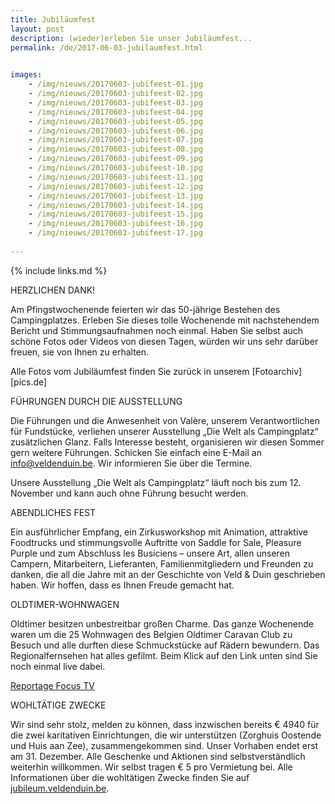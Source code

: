 ```yaml
---
title: Jubiläumfest
layout: post
description: (wieder)erleben Sie unser Jubiläumfest...
permalink: /de/2017-06-03-jubilaumfest.html

    
images: 
    - /img/nieuws/20170603-jubifeest-01.jpg
    - /img/nieuws/20170603-jubifeest-02.jpg
    - /img/nieuws/20170603-jubifeest-03.jpg
    - /img/nieuws/20170603-jubifeest-04.jpg
    - /img/nieuws/20170603-jubifeest-05.jpg
    - /img/nieuws/20170603-jubifeest-06.jpg
    - /img/nieuws/20170603-jubifeest-07.jpg
    - /img/nieuws/20170603-jubifeest-08.jpg
    - /img/nieuws/20170603-jubifeest-09.jpg
    - /img/nieuws/20170603-jubifeest-10.jpg
    - /img/nieuws/20170603-jubifeest-11.jpg
    - /img/nieuws/20170603-jubifeest-12.jpg
    - /img/nieuws/20170603-jubifeest-13.jpg
    - /img/nieuws/20170603-jubifeest-14.jpg
    - /img/nieuws/20170603-jubifeest-15.jpg
    - /img/nieuws/20170603-jubifeest-16.jpg
    - /img/nieuws/20170603-jubifeest-17.jpg
    
---
```


{% include links.md %}

HERZLICHEN DANK! 

Am Pfingstwochenende feierten wir das 50-jährige Bestehen des Campingplatzes. Erleben Sie dieses tolle Wochenende mit nachstehendem Bericht und Stimmungsaufnahmen noch einmal.
Haben Sie selbst auch schöne Fotos oder Videos von diesen Tagen, würden wir uns sehr darüber freuen, sie von Ihnen zu erhalten.

Alle Fotos vom Jubiläumfest finden Sie zurück in unserem [Fotoarchiv][pics.de]



FÜHRUNGEN DURCH DIE AUSSTELLUNG

Die Führungen und die Anwesenheit von Valère, unserem Verantwortlichen für Fundstücke, verliehen unserer Ausstellung „Die Welt als Campingplatz“ zusätzlichen Glanz. 
Falls Interesse besteht, organisieren wir diesen Sommer gern weitere Führungen. Schicken Sie einfach eine E-Mail an info@veldenduin.be. Wir informieren Sie über die Termine.

Unsere Ausstellung „Die Welt als Campingplatz“ läuft noch bis zum 12. November und kann auch ohne Führung besucht werden. 


ABENDLICHES FEST

Ein ausführlicher Empfang, ein Zirkusworkshop mit Animation, attraktive Foodtrucks und stimmungsvolle Auftritte von Saddle for Sale, Pleasure Purple und zum Abschluss les Busiciens – unsere Art, allen unseren Campern, Mitarbeitern, Lieferanten, Familienmitgliedern und Freunden zu danken, die all die Jahre mit an der Geschichte von Veld & Duin geschrieben haben. Wir hoffen, dass es Ihnen Freude gemacht hat.


OLDTIMER-WOHNWAGEN

Oldtimer besitzen unbestreitbar großen Charme. Das ganze Wochenende waren um die 25 Wohnwagen des Belgien Oldtimer Caravan Club zu Besuch und alle durften diese Schmuckstücke auf Rädern bewundern. Das Regionalfernsehen hat alles gefilmt. Beim Klick auf den Link unten sind Sie noch einmal live dabei.

[Reportage Focus TV](http://www.focus-wtv.be/nieuws/nostalgie-op-wielen-bredene)


WOHLTÄTIGE ZWECKE

Wir sind sehr stolz, melden zu können, dass inzwischen bereits € 4940 für die zwei karitativen Einrichtungen, die wir unterstützen (Zorghuis Oostende und Huis aan Zee), zusammengekommen sind. Unser Vorhaben endet erst am 31. Dezember. Alle Geschenke und Aktionen sind selbstverständlich weiterhin willkommen. Wir selbst tragen € 5 pro Vermietung bei. Alle Informationen über die wohltätigen Zwecke finden Sie auf [jubileum.veldenduin.be](http://www.veldenduin.be/jubileum).


